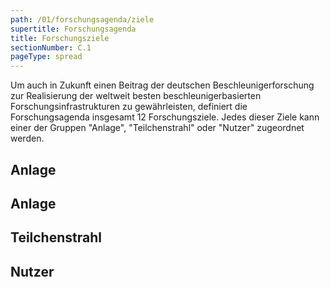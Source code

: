 ```yaml
---
path: /01/forschungsagenda/ziele
supertitle: Forschungsagenda
title: Forschungsziele
sectionNumber: C.1
pageType: spread
---
```


<div class="spread--left spread-area--intro .intro">

Um auch in Zukunft einen Beitrag der deutschen Beschleunigerforschung zur Realisierung der weltweit besten beschleunigerbasierten Forschungsinfrastrukturen zu gewährleisten, definiert die Forschungsagenda insgesamt 12 Forschungsziele. Jedes dieser Ziele kann einer der Gruppen "Anlage", "Teilchenstrahl" oder "Nutzer" zugeordnet werden.

</div>

<div class="spread--left spread-area--c-1_2--full spread-area--stack-at-bottom">

## Anlage

<research-agenda-objective name="facility.size" />

<research-agenda-objective name="facility.construction-cost" />

</div>

<div class="spread--left spread-area--c-2_2--full spread-area--stack-at-bottom">

## Anlage

<research-agenda-objective name="facility.operability" />

<research-agenda-objective name="facility.operation-cost" />

<research-agenda-objective name="facility.energy-efficiency" />

</div>

<div class="spread--right spread-area--c-1_2--full spread-area--stack-at-bottom">

## Teilchenstrahl

<research-agenda-objective name="beam.emittance" />

<research-agenda-objective name="beam.intensity-maximum" />

<research-agenda-objective name="beam.intensity-minimum" />

<research-agenda-objective name="beam.particle-energy" />

</div>

<div class="spread--right spread-area--c-2_2--full spread-area--stack-at-bottom">

## Nutzer

<research-agenda-objective name="user.availability" />

<research-agenda-objective name="user.data-rate" />

<research-agenda-objective name="user.variable-pulse-structure" />
